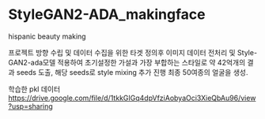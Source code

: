 # StyleGAN2-ADA_makingface
hispanic beauty making


프로젝트 방향 수립 및 데이터 수집을 위한 타겟 정의후 이미지 데이터 전처리 및 Style-GAN2-ada모델 적용하여 초기설정한 가설과 가장 부합하는 스타일로 약 42억개의 결과 seeds 도출, 해당 seeds로 style mixing 추가 진행 최종 50여종의 얼굴을 생성.

학습한 pkl 데이터
https://drive.google.com/file/d/1tkkGIGq4dpVfziAobyaOci3XieQbAu96/view?usp=sharing
